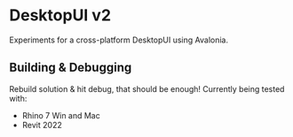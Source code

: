 # DesktopUI v2

Experiments for a cross-platform DesktopUI using Avalonia.



## Building & Debugging

Rebuild solution & hit debug, that should be enough! Currently being tested with:

- Rhino 7 Win and Mac
- Revit 2022

